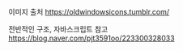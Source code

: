이미지 출처
https://oldwindowsicons.tumblr.com/

전반적인 구조, 자바스크립트 참고
https://blog.naver.com/pjt3591oo/223300328033